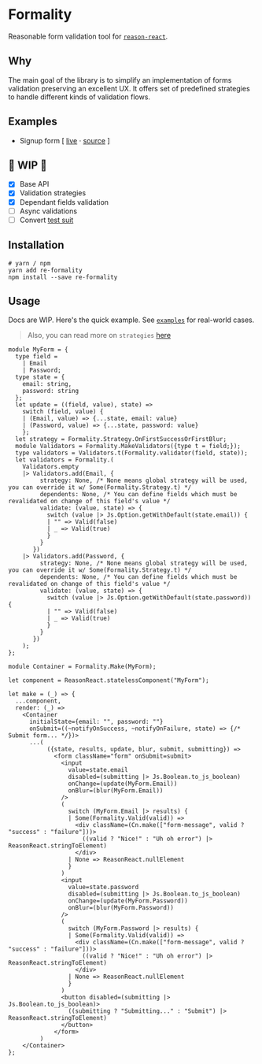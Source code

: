 # Formality

Reasonable form validation tool for [`reason-react`](https://reasonml.github.io/reason-react/).

## Why

The main goal of the library is to simplify an implementation of forms validation preserving an excellent UX. It offers set of predefined strategies to handle different kinds of validation flows.

## Examples

* Signup form [ [live](https://formality.now.sh) &middot; [source](examples/SignupForm.re) ]

## 🚧 WIP 🚧

* [x] Base API
* [x] Validation strategies
* [x] Dependant fields validation
* [ ] Async validations
* [ ] Convert [test suit](https://github.com/shakacode/react-validation-layer/tree/master/__tests__)

## Installation

```shell
# yarn / npm
yarn add re-formality
npm install --save re-formality
```

## Usage

Docs are WIP. Here's the quick example. See [`examples`](examples/) for real-world cases.

> Also, you can read more on `strategies` [here](https://github.com/shakacode/react-validation-layer#propsstrategy)

```reason
module MyForm = {
  type field =
    | Email
    | Password;
  type state = {
    email: string,
    password: string
  };
  let update = ((field, value), state) =>
    switch (field, value) {
    | (Email, value) => {...state, email: value}
    | (Password, value) => {...state, password: value}
    };
  let strategy = Formality.Strategy.OnFirstSuccessOrFirstBlur;
  module Validators = Formality.MakeValidators({type t = field;});
  type validators = Validators.t(Formality.validator(field, state));
  let validators = Formality.(
    Validators.empty
    |> Validators.add(Email, {
         strategy: None, /* None means global strategy will be used, you can override it w/ Some(Formality.Strategy.t) */
         dependents: None, /* You can define fields which must be revalidated on change of this field's value */
         validate: (value, state) => {
           switch (value |> Js.Option.getWithDefault(state.email)) {
           | "" => Valid(false)
           | _ => Valid(true)
           }
         }
       })
    |> Validators.add(Password, {
         strategy: None, /* None means global strategy will be used, you can override it w/ Some(Formality.Strategy.t) */
         dependents: None, /* You can define fields which must be revalidated on change of this field's value */
         validate: (value, state) => {
           switch (value |> Js.Option.getWithDefault(state.password)) {
           | "" => Valid(false)
           | _ => Valid(true)
           }
         }
       })
    );
};

module Container = Formality.Make(MyForm);

let component = ReasonReact.statelessComponent("MyForm");

let make = (_) => {
  ...component,
  render: (_) =>
    <Container
      initialState={email: "", password: ""}
      onSubmit=((~notifyOnSuccess, ~notifyOnFailure, state) => {/* Submit form... */})>
      ...(
           ({state, results, update, blur, submit, submitting}) =>
             <form className="form" onSubmit=submit>
               <input
                 value=state.email
                 disabled=(submitting |> Js.Boolean.to_js_boolean)
                 onChange=(update(MyForm.Email))
                 onBlur=(blur(MyForm.Email))
               />
               (
                 switch (MyForm.Email |> results) {
                 | Some(Formality.Valid(valid)) =>
                   <div className=(Cn.make(["form-message", valid ? "success" : "failure"]))>
                     ((valid ? "Nice!" : "Uh oh error") |> ReasonReact.stringToElement)
                   </div>
                 | None => ReasonReact.nullElement
                 }
               )
               <input
                 value=state.password
                 disabled=(submitting |> Js.Boolean.to_js_boolean)
                 onChange=(update(MyForm.Password))
                 onBlur=(blur(MyForm.Password))
               />
               (
                 switch (MyForm.Password |> results) {
                 | Some(Formality.Valid(valid)) =>
                   <div className=(Cn.make(["form-message", valid ? "success" : "failure"]))>
                     ((valid ? "Nice!" : "Uh oh error") |> ReasonReact.stringToElement)
                   </div>
                 | None => ReasonReact.nullElement
                 }
               )
               <button disabled=(submitting |> Js.Boolean.to_js_boolean)>
                 ((submitting ? "Submitting..." : "Submit") |> ReasonReact.stringToElement)
               </button>
             </form>
         )
    </Container>
};
```
